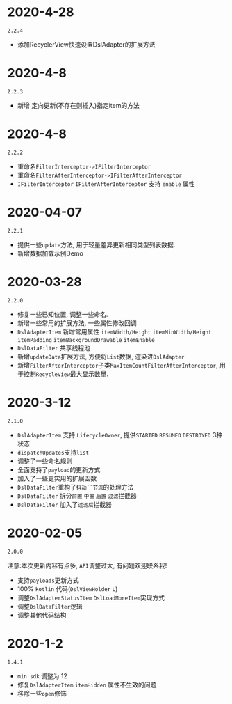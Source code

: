 # 2020-4-28

`2.2.4`

- 添加RecyclerView快速设置DslAdapter的扩展方法

# 2020-4-8

`2.2.3`

- 新增 定向更新(不存在则插入)指定item的方法

# 2020-4-8

`2.2.2`

- 重命名`FilterInterceptor->IFilterInterceptor`
- 重命名`FilterAfterInterceptor->IFilterAfterInterceptor`
- `IFilterInterceptor` `IFilterAfterInterceptor` 支持 `enable` 属性


# 2020-04-07

`2.2.1`

- 提供一些`update`方法, 用于轻量差异更新相同类型列表数据.
- 新增数据加载示例Demo

# 2020-03-28

`2.2.0`

- 修复一些已知位置, 调整一些命名.
- 新增一些常用的扩展方法, 一些属性修改回调
- `DslAdapterItem` 新增常用属性 `itemWidth/Height` `itemMinWidth/Height` `itemPadding` `itemBackgroundDrawable` `itemEnable`
- `DslDataFilter` 共享线程池
- 新增`updateData`扩展方法, 方便将`List`数据, 渲染进`DslAdapter`
- 新增`FilterAfterInterceptor`子类`MaxItemCountFilterAfterInterceptor`, 用于控制`RecycleView`最大显示数量.

# 2020-3-12

`2.1.0`

- `DslAdapterItem` 支持 `LifecycleOwner`, 提供`STARTED` `RESUMED` `DESTROYED` 3种状态
- `dispatchUpdates`支持`list`
- 调整了一些命名规则
- 全面支持了`payload`的更新方式
- 加入了一些更实用的扩展函数
- `DslDataFilter`重构了`抖动``节流`的处理方法
- `DslDataFilter` 拆分`前置` `中置` `后置` `过滤`拦截器
- `DslDataFilter` 加入了`过滤后`拦截器

# 2020-02-05

`2.0.0`

注意:本次更新内容有点多, `API`调整过大, 有问题欢迎联系我!

- 支持`payloads`更新方式
- 100% `kotlin` 代码(`DslViewHolder` `L`)
- 调整`DslAdapterStatusItem` `DslLoadMoreItem`实现方式 
- 调整`DslDataFilter`逻辑
- 调整其他代码结构

# 2020-1-2

`1.4.1`

- `min sdk` 调整为 12
- 修复`DslAdapterItem` `itemHidden` 属性不生效的问题
- 移除一些`open`修饰